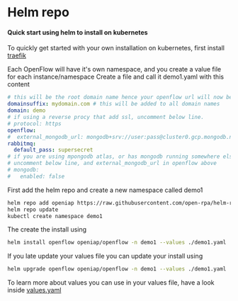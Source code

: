 # Helm repo
#### Quick start using helm to install on kubernetes

To quickly get started with your own installation on kubernetes, first install [traefik](https://doc.traefik.io/traefik/v1.7/user-guide/kubernetes/)

Each OpenFlow will have it's own namespace, and you create a value file for each instance/namespace
Create a file and call it demo1.yaml with this content

```yaml
# this will be the root domain name hence your openflow url will now be http://demo.mydomain.com 
domainsuffix: mydomain.com # this will be added to all domain names
domain: demo 
# if using a reverse procy that add ssl, uncomment below line.
# protocol: https
openflow:
#  external_mongodb_url: mongodb+srv://user:pass@cluster0.gcp.mongodb.net?retryWrites=true&w=majority
rabbitmq:
  default_pass: supersecret
# if you are using mpongodb atlas, or has mongodb running somewhere else
# uncomment below line, and external_mongodb_url in openflow above
# mongodb:
#   enabled: false
```

First add the helm repo and  create a new namespace called demo1

``` sh
helm repo add openiap https://raw.githubusercontent.com/open-rpa/helm-repo/master/
helm repo update
kubectl create namespace demo1
```

The create the install using 

```sh
helm install openflow openiap/openflow -n demo1 --values ./demo1.yaml
```

If you late update your values file you can update your install using 

```sh
helm upgrade openflow openiap/openflow -n demo1 --values ./demo1.yaml
```

To learn more about values you can use in your values file, have a look inside [values.yaml](https://raw.githubusercontent.com/open-rpa/helm-repo/main/values.yaml) 

